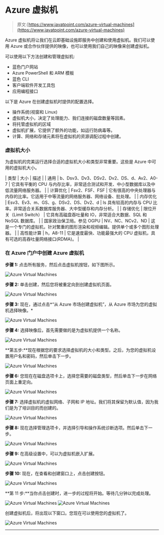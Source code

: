 # Azure 虚拟机

> 原文:[https://www.javatpoint.com/azure-virtual-machines](https://www.javatpoint.com/azure-virtual-machines)

Azure 虚拟机将让我们在云即基础设施即服务中创建和使用虚拟机。我们可以使用 Azure 或合作伙伴提供的映像，也可以使用我们自己的映像来创建虚拟机。

可以使用以下方法创建和管理虚拟机:

*   蓝色门户网站
*   Azure PowerShell 和 ARM 模板
*   蓝色 CLI
*   客户端软件开发工具包
*   应用编程接口

以下是 Azure 在创建虚拟机时提供的配置选择。

*   操作系统(视窗和 Linux)
*   虚拟机大小，决定了处理能力、我们连接的磁盘数量等因素。
*   将托管虚拟机的区域
*   虚拟机扩展，它提供了额外的功能，如运行防病毒等。
*   计算、网络和存储元素将在虚拟机的资源调配过程中创建。

### 虚拟机大小

为虚拟机的完美运行选择合适的虚拟机大小和类型非常重要。这些是 Azure 中可用的虚拟机大小。

| 类型 | 大小 | 描述 |
| 通用 | b、Dsv3、Dv3、DSv2、Dv2、DS、d、Av2、A0-7 | 它具有平衡的 CPU 与内存比率，非常适合测试和开发、中小型数据库以及中低流量网络服务器。 |
| 计算优化 | Fsv2、FSF、FSF | 它有很高的中央处理器与内存的比率。它适用于中等流量的网络服务器、网络设备、批处理。 |
| 内存优化 | Esv3、Ev3、m、GS、g、DSv2、DS、Dv2、d | Is 具有较高的内存与 CPU 比率。非常适合关系数据库服务器、大中型缓存和内存分析。 |
| 存储优化 | 限位开关（Limit Switch） | 它具有高磁盘吞吐量和 IO，非常适合大数据、SQL 和 NoSQL 数据库。 |
| 国家政治保卫局。参见 OGPU | NV、NC、NCv2、ND | 这是一个专门的虚拟机，针对繁重的图形渲染和视频编辑。提供单个或多个图形处理器。 |
| 高性能计算 | h，A8-11 | 它是速度最快、功能最强大的 CPU 虚拟机，具有可选的高吞吐量网络接口(RDMA)。 |

### 在 Azure 门户中创建 Azure 虚拟机

**步骤 1:** 点击所有服务，然后点击虚拟机按钮，如下图所示。

![Azure Virtual Machines](../Images/32392e5b3540f4a898a43e24e0b826b5.png)

**步骤 2:** 单击创建，然后您将被重定向到创建虚拟机页面。

![Azure Virtual Machines](../Images/a3fd9dee7ab5103819c84b23a3ee8762.png)

**步骤 3:** 现在，通过点击*“从 Azure 市场创建虚拟机”，从 Azure 市场为您的虚拟机选择映像。*

![Azure Virtual Machines](../Images/935b765683e8a0a3f2d2bf5f574d5764.png)

**步骤 4:** 选择映像后，首先需要做的是为虚拟机提供一个名称。

![Azure Virtual Machines](../Images/d6a0a4ea1150f876ba41db48d2db9e01.png)

**第五步:**现在根据您的要求选择虚拟机的大小和类型。之后，为您的虚拟机设置用户名和密码，然后单击下一步。

![Azure Virtual Machines](../Images/c228293fb6ed8dbc7c4cde3f7ff3a003.png)

**步骤 6:** 您现在在磁盘选项卡上，选择您需要的磁盘类型，然后单击下一步在网络页面上重定向。

![Azure Virtual Machines](../Images/47ebd283698977d200b1a3b9133779ad.png)

**步骤 7:** 选择虚拟机的虚拟网络、子网和 IP 地址。我们将其保留为默认值，因为我们是为了培训目的而创建的。

![Azure Virtual Machines](../Images/9e61b34410e25ef5ce48278f2696900f.png)

**步骤 8:** 现在选择管理选项卡，并选择引导和操作系统诊断选项。然后单击下一步。

![Azure Virtual Machines](../Images/6c34383e3eff056aff3c373eeae24c96.png)

**步骤 9:** 在高级设置中，可以为虚拟机嵌入扩展。

![Azure Virtual Machines](../Images/d94789a1ad469484b15b3946e1898302.png)

**步骤 10:** 现在，在查看和创建窗口上，点击创建按钮。

![Azure Virtual Machines](../Images/db4e485e367583b2dc7dfc329233fe10.png)

**第 11 步:**当你点击创建时，进一步的过程将开始。等待几分钟以完成处理。

![Azure Virtual Machines](../Images/d20dd1032a0a4e1d14098b1ba214c323.png)
![Azure Virtual Machines](../Images/b762f11789b01c30db2a10cd53e12ae3.png)

创建虚拟机后，将出现以下窗口。您现在可以使用您的虚拟机了。

![Azure Virtual Machines](../Images/7158b2f27b25487d537cc21997c31762.png)

* * *